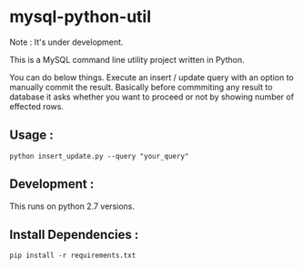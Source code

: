 # mysql-python-util

Note : It's under development. 

This is a MySQL command line utility project written in Python. 

You can do below things.
Execute an insert / update query with an option to manually commit the result. Basically before commmiting any result to database it asks whether you want to proceed or not by showing number of effected rows.

Usage : 
--------
```
python insert_update.py --query "your_query"
```


Development :
--------------
This runs on python 2.7 versions.

Install Dependencies :
--------------------
```
pip install -r requirements.txt
```
